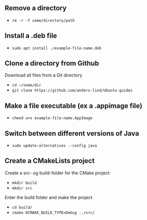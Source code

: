 ## Remove a directory
- `rm -r -f some/directory/path`

## Install a .deb file
- `sudo apt install ./example-file-name.deb`


## Clone a directory from Github
Download all files from a Git directory
- `cd ~/some/dir`
- `git clone https://github.com/anders-lind/Ubuntu-guides`


## Make a file executable (ex a .appimage file)
- `chmod a+x example-file-name.AppImage`



## Switch between different versions of Java
- `sudo update-alternatives --config java`



## Create a CMakeLists project
Create a src- og build-folder for the CMake project
- `mkdir build`
- `mkdir src`

Enter the build folder and make the project
- `cd build/`
- `cmake DCMAKE_BUILD_TYPE=Debug ../src/`


